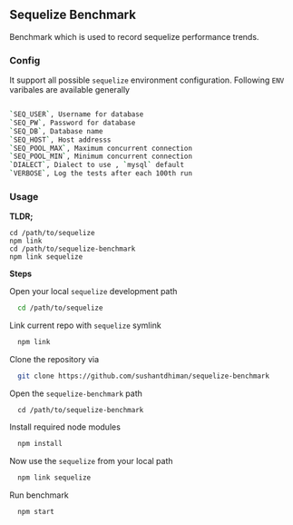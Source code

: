 ## Sequelize Benchmark

Benchmark which is used to record sequelize performance trends.

### Config 

It support all possible `sequelize` environment configuration. Following `ENV` varibales are available generally

```bash

`SEQ_USER`, Username for database
`SEQ_PW`, Password for database
`SEQ_DB`, Database name
`SEQ_HOST`, Host addresss
`SEQ_POOL_MAX`, Maximum concurrent connection
`SEQ_POOL_MIN`, Minimum concurrent connection
`DIALECT`, Dialect to use , `mysql` default
`VERBOSE`, Log the tests after each 100th run

```

### Usage

**TLDR;**
```
cd /path/to/sequelize
npm link
cd /path/to/sequelize-benchmark
npm link sequelize
```


**Steps**

Open your local `sequelize` development path 
```bash
  cd /path/to/sequelize
```

Link current repo with `sequelize` symlink
```bash
  npm link
```

Clone the repository via 
```bash
  git clone https://github.com/sushantdhiman/sequelize-benchmark
```

Open the `sequelize-benchmark` path 
```
  cd /path/to/sequelize-benchmark
```

Install required node modules
```bash
  npm install
```

Now use the `sequelize` from your local path
```bash
  npm link sequelize
```

Run benchmark
```bash
  npm start
```

